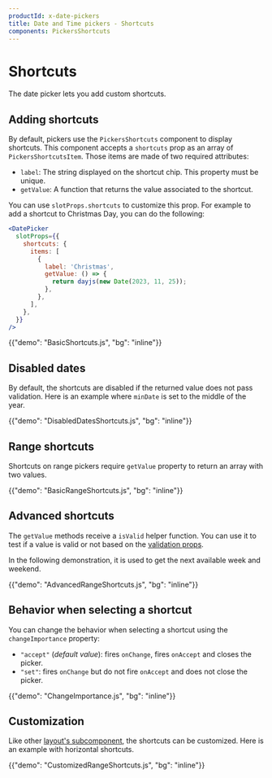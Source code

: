 ```yaml
---
productId: x-date-pickers
title: Date and Time pickers - Shortcuts
components: PickersShortcuts
---
```


# Shortcuts

<p class="description">The date picker lets you add custom shortcuts.</p>

## Adding shortcuts

By default, pickers use the `PickersShortcuts` component to display shortcuts.
This component accepts a `shortcuts` prop as an array of `PickersShortcutsItem`.
Those items are made of two required attributes:

- `label`: The string displayed on the shortcut chip. This property must be unique.
- `getValue`: A function that returns the value associated to the shortcut.

You can use `slotProps.shortcuts` to customize this prop. For example to add a shortcut to Christmas Day, you can do the following:

```jsx
<DatePicker
  slotProps={{
    shortcuts: {
      items: [
        {
          label: 'Christmas',
          getValue: () => {
            return dayjs(new Date(2023, 11, 25));
          },
        },
      ],
    },
  }}
/>
```

{{"demo": "BasicShortcuts.js", "bg": "inline"}}

## Disabled dates

By default, the shortcuts are disabled if the returned value does not pass validation.
Here is an example where `minDate` is set to the middle of the year.

{{"demo": "DisabledDatesShortcuts.js", "bg": "inline"}}

## Range shortcuts [<span class="plan-pro"></span>](/x/introduction/licensing/#pro-plan)

Shortcuts on range pickers require `getValue` property to return an array with two values.

{{"demo": "BasicRangeShortcuts.js", "bg": "inline"}}

## Advanced shortcuts

The `getValue` methods receive a `isValid` helper function.
You can use it to test if a value is valid or not based on the [validation props](/x/react-date-pickers/validation/).

In the following demonstration, it is used to get the next available week and weekend.

{{"demo": "AdvancedRangeShortcuts.js", "bg": "inline"}}

## Behavior when selecting a shortcut

You can change the behavior when selecting a shortcut using the `changeImportance` property:

- `"accept"` (_default value_): fires `onChange`, fires `onAccept` and closes the picker.
- `"set"`: fires `onChange` but do not fire `onAccept` and does not close the picker.

{{"demo": "ChangeImportance.js", "bg": "inline"}}

## Customization

Like other [layout's subcomponent](/x/react-date-pickers/custom-layout/), the shortcuts can be customized.
Here is an example with horizontal shortcuts.

{{"demo": "CustomizedRangeShortcuts.js", "bg": "inline"}}
